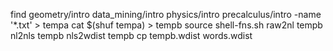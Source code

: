 find geometry/intro data_mining/intro physics/intro precalculus/intro -name '*.txt' > tempa
cat $(shuf tempa) > tempb
source shell-fns.sh
raw2nl tempb
nl2nls tempb
nls2wdist tempb
cp tempb.wdist words.wdist 
